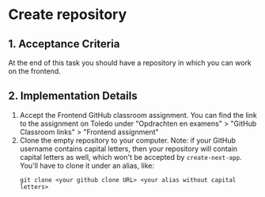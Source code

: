 # Create repository

## 1. Acceptance Criteria

At the end of this task you should have a repository in which you can work on the frontend.

## 2. Implementation Details

1. Accept the Frontend GitHub classroom assignment. You can find
   the link to the assignment on Toledo under "Opdrachten en examens" > "GitHub Classroom links" > "Frontend assignment"
1. Clone the empty repository to your computer.
   Note: if your GitHub username contains capital letters, then your
   repository will contain capital letters as well, which won't be accepted by
   `create-next-app`. You'll have to clone it under an alias, like:
   ```
   git clone <your github clone URL> <your alias without capital letters>
   ```